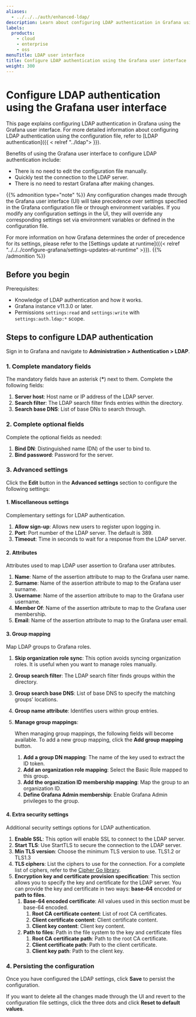 ```yaml
---
aliases:
  - ../../../auth/enhanced-ldap/
description: Learn about configuring LDAP authentication in Grafana using the Grafana UI.
labels:
  products:
    - cloud
    - enterprise
    - oss
menuTitle: LDAP user interface
title: Configure LDAP authentication using the Grafana user interface
weight: 300
---
```


# Configure LDAP authentication using the Grafana user interface

This page explains configuring LDAP authentication in Grafana using the Grafana user interface. For more detailed information about configuring LDAP authentication using the configuration file, refer to [LDAP authentication]({{ < relref "../ldap"> }}).

Benefits of using the Grafana user interface to configure LDAP authentication include:

- There is no need to edit the configuration file manually.
- Quickly test the connection to the LDAP server.
- There is no need to restart Grafana after making changes.

{{% admonition type="note" %}}
Any configuration changes made through the Grafana user interface (UI) will take precedence over settings specified in the Grafana configuration file or through environment variables. If you modify any configuration settings in the UI, they will override any corresponding settings set via environment variables or defined in the configuration file.

For more information on how Grafana determines the order of precedence for its settings, please refer to the [Settings update at runtime]({{< relref "../../../configure-grafana/settings-updates-at-runtime" >}}).
{{% /admonition %}}

## Before you begin

Prerequisites:

- Knowledge of LDAP authentication and how it works.
- Grafana instance v11.3.0 or later.
- Permissions `settings:read` and `settings:write` with `settings:auth.ldap:*` scope.

## Steps to configure LDAP authentication

Sign in to Grafana and navigate to **Administration > Authentication > LDAP**.

### 1. Complete mandatory fields

The mandatory fields have an asterisk (**\***) next to them. Complete the following fields:

1. **Server host**: Host name or IP address of the LDAP server.
1. **Search filter**: The LDAP search filter finds entries within the directory.
1. **Search base DNS**: List of base DNs to search through.

### 2. Complete optional fields

Complete the optional fields as needed:

1. **Bind DN**: Distinguished name (DN) of the user to bind to.
1. **Bind password**: Password for the server.

### 3. Advanced settings

Click the **Edit** button in the **Advanced settings** section to configure the following settings:

#### 1. Miscellaneous settings

Complementary settings for LDAP authentication.

1. **Allow sign-up**: Allows new users to register upon logging in.
1. **Port**: Port number of the LDAP server. The default is 389.
1. **Timeout**: Time in seconds to wait for a response from the LDAP server.

#### 2. Attributes

Attributes used to map LDAP user assertion to Grafana user attributes.

1. **Name**: Name of the assertion attribute to map to the Grafana user name.
1. **Surname**: Name of the assertion attribute to map to the Grafana user surname.
1. **Username**: Name of the assertion attribute to map to the Grafana user username.
1. **Member Of**: Name of the assertion attribute to map to the Grafana user membership.
1. **Email**: Name of the assertion attribute to map to the Grafana user email.

#### 3. Group mapping

Map LDAP groups to Grafana roles.

1. **Skip organization role sync**: This option avoids syncing organization roles. It is useful when you want to manage roles manually.
1. **Group search filter**: The LDAP search filter finds groups within the directory.
1. **Group search base DNS**: List of base DNS to specify the matching groups' locations.
1. **Group name attribute**: Identifies users within group entries.
1. **Manage group mappings**:

   When managing group mappings, the following fields will become available. To add a new group mapping, click the **Add group mapping** button.

   1. **Add a group DN mapping**: The name of the key used to extract the ID token.
   1. **Add an organization role mapping**: Select the Basic Role mapped to this group.
   1. **Add the organization ID membership mapping**: Map the group to an organization ID.
   1. **Define Grafana Admin membership**: Enable Grafana Admin privileges to the group.

#### 4. Extra security settings

Additional security settings options for LDAP authentication.

1. **Enable SSL**: This option will enable SSL to connect to the LDAP server.
1. **Start TLS**: Use StartTLS to secure the connection to the LDAP server.
1. **Min TLS version**: Choose the minimum TLS version to use. TLS1.2 or TLS1.3
1. **TLS ciphers**: List the ciphers to use for the connection. For a complete list of ciphers, refer to the [Cipher Go library](https://go.dev/src/crypto/tls/cipher_suites.go).
1. **Encryption key and certificate provision specification**:
   This section allows you to specify the key and certificate for the LDAP server. You can provide the key and certificate in two ways: **base-64** encoded or **path to files**.
   1. **Base-64 encoded certificate**:
      All values used in this section must be base-64 encoded.
      1. **Root CA certificate content**: List of root CA certificates.
      1. **Client certificate content**: Client certificate content.
      1. **Client key content**: Client key content.
   1. **Path to files**:
      Path in the file system to the key and certificate files
      1. **Root CA certificate path**: Path to the root CA certificate.
      1. **Client certificate path**: Path to the client certificate.
      1. **Client key path**: Path to the client key.

### 4. Persisting the configuration

Once you have configured the LDAP settings, click **Save** to persist the configuration.

If you want to delete all the changes made through the UI and revert to the configuration file settings, click the three dots and click **Reset to default values**.
